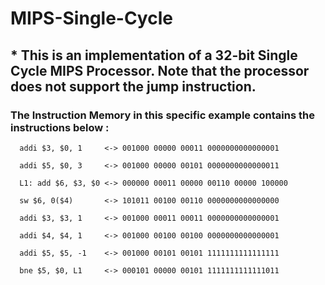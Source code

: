 # MIPS-Single-Cycle

## * This is an implementation of a 32-bit Single Cycle MIPS Processor. Note that the processor does not support the jump instruction.

### The Instruction Memory in this specific example contains the instructions below :
```
  addi $3, $0, 1     <-> 001000 00000 00011 0000000000000001

  addi $5, $0, 3     <-> 001000 00000 00101 0000000000000011
  
  L1: add $6, $3, $0 <-> 000000 00011 00000 00110 00000 100000
  
  sw $6, 0($4)       <-> 101011 00100 00110 0000000000000000
  
  addi $3, $3, 1     <-> 001000 00011 00011 0000000000000001
  
  addi $4, $4, 1     <-> 001000 00100 00100 0000000000000001
  
  addi $5, $5, -1    <-> 001000 00101 00101 1111111111111111
  
  bne $5, $0, L1     <-> 000101 00000 00101 1111111111111011
```
